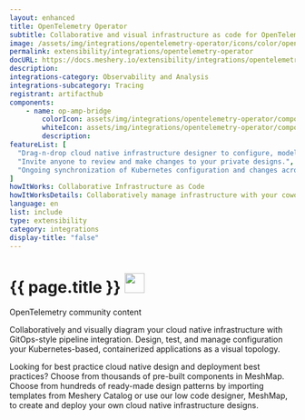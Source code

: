 ```yaml
---
layout: enhanced
title: OpenTelemetry Operator
subtitle: Collaborative and visual infrastructure as code for OpenTelemetry Operator
image: /assets/img/integrations/opentelemetry-operator/icons/color/opentelemetry-operator-color.svg
permalink: extensibility/integrations/opentelemetry-operator
docURL: https://docs.meshery.io/extensibility/integrations/opentelemetry-operator
description: 
integrations-category: Observability and Analysis
integrations-subcategory: Tracing
registrant: artifacthub
components: 
	- name: op-amp-bridge
		colorIcon: assets/img/integrations/opentelemetry-operator/components/op-amp-bridge/icons/color/op-amp-bridge-color.svg
		whiteIcon: assets/img/integrations/opentelemetry-operator/components/op-amp-bridge/icons/white/op-amp-bridge-white.svg
		description: 
featureList: [
  "Drag-n-drop cloud native infrastructure designer to configure, model, and deploy your workloads.",
  "Invite anyone to review and make changes to your private designs.",
  "Ongoing synchronization of Kubernetes configuration and changes across any number of clusters."
]
howItWorks: Collaborative Infrastructure as Code
howItWorksDetails: Collaboratively manage infrastructure with your coworkers synchronously sharing the same designs.
language: en
list: include
type: extensibility
category: integrations
display-title: "false"
---
```

<h1>{{ page.title }} <img src="{{ page.image }}" style="width: 35px; height: 35px;" /></h1>

<p>
OpenTelemetry community content
</p>
<p>
    Collaboratively and visually diagram your cloud native infrastructure with GitOps-style pipeline integration. Design, test, and manage configuration your Kubernetes-based, containerized applications as a visual topology.
</p>
<p>
    Looking for best practice cloud native design and deployment best practices? Choose from thousands of pre-built components in MeshMap. Choose from hundreds of ready-made design patterns by importing templates from Meshery Catalog or use our low code designer, MeshMap, to create and deploy your own cloud native infrastructure designs.
</p>
